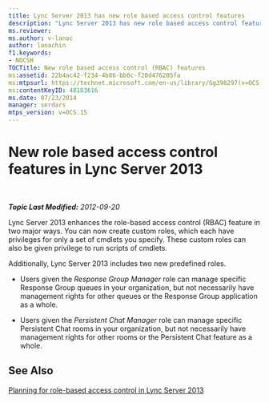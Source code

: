 ```yaml
---
title: Lync Server 2013 has new role based access control features
description: "Lync Server 2013 has new role based access control features."
ms.reviewer: 
ms.author: v-lanac
author: lanachin
f1.keywords:
- NOCSH
TOCTitle: New role based access control (RBAC) features
ms:assetid: 22b4ac42-f234-4b86-bb0c-f20d476205fa
ms:mtpsurl: https://technet.microsoft.com/en-us/library/Gg398297(v=OCS.15)
ms:contentKeyID: 48183616
ms.date: 07/23/2014
manager: serdars
mtps_version: v=OCS.15
---
```


# New role based access control features in Lync Server 2013

<div data-xmlns="http://www.w3.org/1999/xhtml">

<div class="topic" data-xmlns="http://www.w3.org/1999/xhtml" data-msxsl="urn:schemas-microsoft-com:xslt" data-cs="https://msdn.microsoft.com/">

<div data-asp="https://msdn2.microsoft.com/asp">



</div>

<div id="mainSection">

<div id="mainBody">

<span> </span>

_**Topic Last Modified:** 2012-09-20_

Lync Server 2013 enhances the role-based access control (RBAC) feature in two major ways. You can now create custom roles, which each have privileges for only a set of cmdlets you specify. These custom roles can also be given privilege to run scripts of cmdlets.

Additionally, Lync Server 2013 includes two new predefined roles.

  - Users given the *Response Group Manager* role can manage specific Response Group queues in your organization, but not necessarily have management rights for other queues or the Response Group application as a whole.

  - Users given the *Persistent Chat Manager* role can manage specific Persistent Chat rooms in your organization, but not necessarily have management rights for other rooms or the Persistent Chat feature as a whole.

<div>

## See Also


[Planning for role-based access control in Lync Server 2013](lync-server-2013-planning-for-role-based-access-control.md)  
  

</div>

</div>

<span> </span>

</div>

</div>

</div>

